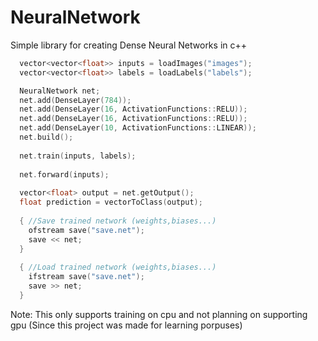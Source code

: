 # NeuralNetwork

Simple library for creating Dense Neural Networks in c++

```C++
  vector<vector<float>> inputs = loadImages("images");
  vector<vector<float>> labels = loadLabels("labels");

  NeuralNetwork net;
  net.add(DenseLayer(784));
  net.add(DenseLayer(16, ActivationFunctions::RELU));
  net.add(DenseLayer(16, ActivationFunctions::RELU));
  net.add(DenseLayer(10, ActivationFunctions::LINEAR));
  net.build();
  
  net.train(inputs, labels);
  
  net.forward(inputs);
  
  vector<float> output = net.getOutput();
  float prediction = vectorToClass(output);
  
  { //Save trained network (weights,biases...)
    ofstream save("save.net");
    save << net;
  }
  
  { //Load trained network (weights,biases...)
    ifstream save("save.net");
    save >> net;
  }
```

Note: This only supports training on cpu and not planning on supporting gpu 
(Since this project was made for learning porpuses)
